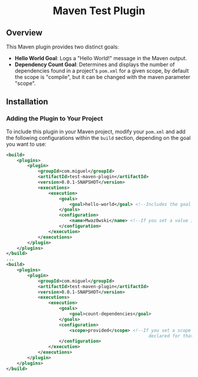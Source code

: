 <h1 align="center">Maven Test Plugin</h1>

## Overview

This Maven plugin provides two distinct goals:

- **Hello World Goal**: Logs a "Hello World!" message in the Maven output.
- **Dependency Count Goal**: Determines and displays the number of dependencies found in a project's `pom.xml` for a given scope, by default the scope is "compile", but it can be changed with the maven parameter "scope".

## Installation

### Adding the Plugin to Your Project

To include this plugin in your Maven project, modify your `pom.xml` and add the following configurations within the `build` section, depending on the goal you want to use:

```xml
<build>
    <plugins>
        <plugin>
            <groupId>com.miguel</groupId>
            <artifactId>test-maven-plugin</artifactId>
            <version>0.0.1-SNAPSHOT</version>
            <executions>
                <execution>
                    <goals>
                        <goal>hello-world</goal> <!--Includes the goal that logs the "Hello, World!" message-->
                    </goals>
                    <configuration>
                        <name>Mwaz0wski</name> <!--If you set a value in the parameter name, or you set the parameter when running the maven command with -Dname, instead of "Hello, World!", it will be logged "Hello, ${name}!"-->
                    </configuration>
                </execution>
            </executions>
        </plugin>
    </plugins>
</build>
...
<build>
    <plugins>
        <plugin>
            <groupId>com.miguel</groupId>
            <artifactId>test-maven-plugin</artifactId>
            <version>0.0.1-SNAPSHOT</version>
            <executions>
                <execution>
                    <goals>
                        <goal>count-dependencies</goal>
                    </goals>
                    <configuration>
                        <scope>provided</scope> <!--If you set a scope in the parameter of the same name, the dependencies checked will be the ones
                                                      declared for that scope in the pom.xml. By default the scope checked is compile-->
                    </configuration>
                </execution>
            </executions>
        </plugin>
    </plugins>
</build>
